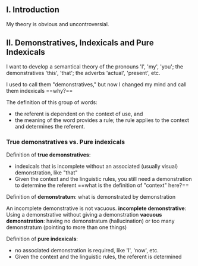 ## I. Introduction
My theory is obvious and uncontroversial.

## II. Demonstratives, Indexicals and Pure Indexicals

 I want to develop a semantical theory of the pronouns 'I', 'my', 'you'; the demonstratives 'this', 'that'; the adverbs 'actual', 'present', etc.
 
 I used to call them "demonstratives," but now I changed my mind and call them indexicals ==why?==

The definition of this group of words: 
- the referent is dependent on the context of use, and 
- the meaning of the word provides a rule; the rule applies to the context and determines the referent.

### True demonstratives vs. Pure indexicals

Definition of **true demonstratives**: 
- indexicals that is incomplete without an associated (usually visual) demonstration, like "that"
- Given the context and the linguistic rules, you still need a demonstration to determine the referent ==what is the definition of "context" here?==

Definition of **demonstratum**: what is demonstrated by demonstration

An incomplete demonstrative is not vacuous.
**incomplete demonstrative**: Using a demonstrative without giving a demonstration
**vacuous demonstration**: having no demonstratum (hallucination) or too many demonstratum (pointing to more than one things)

Definition of **pure indexicals**: 
- no associated demonstration is required, like 'I', 'now', etc.
- Given the context and the linguistic rules, the referent is determined

